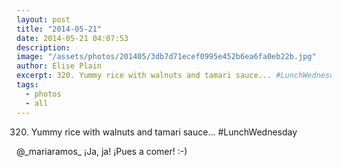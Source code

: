 ```yaml
---
layout: post
title: "2014-05-21"
date: 2014-05-21 04:07:53
description: 
image: "/assets/photos/201405/3db7d71ecef0995e452b6ea6fa0eb22b.jpg"
author: Elise Plain
excerpt: 320. Yummy rice with walnuts and tamari sauce... #LunchWednesday
tags: 
  - photos
  - all
---
```


320. Yummy rice with walnuts and tamari sauce... #LunchWednesday
<p></p>
<p>@_mariaramos_ ¡Ja, ja! ¡Pues a comer! :-)</p>
